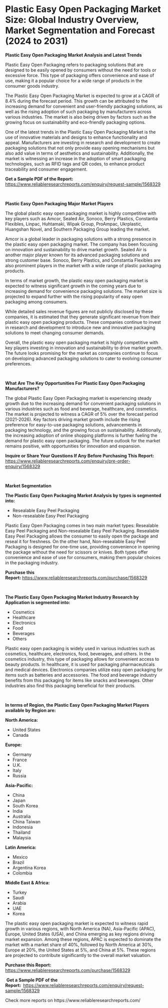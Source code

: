 <p><h1>Plastic Easy Open Packaging Market Size: Global Industry Overview, Market Segmentation and Forecast (2024 to 2031)</h1></p><p><strong>Plastic Easy Open Packaging Market Analysis and Latest Trends</strong></p>
<p><p>Plastic Easy Open Packaging refers to packaging solutions that are designed to be easily opened by consumers without the need for tools or excessive force. This type of packaging offers convenience and ease of use, making it a popular choice for a wide range of products in the consumer goods industry.</p><p>The Plastic Easy Open Packaging Market is expected to grow at a CAGR of 8.4% during the forecast period. This growth can be attributed to the increasing demand for convenient and user-friendly packaging solutions, as well as the rising adoption of such packaging by manufacturers across various industries. The market is also being driven by factors such as the growing focus on sustainability and eco-friendly packaging options.</p><p>One of the latest trends in the Plastic Easy Open Packaging Market is the use of innovative materials and designs to enhance functionality and appeal. Manufacturers are investing in research and development to create packaging solutions that not only provide easy opening mechanisms but also add value in terms of aesthetics and sustainability. Additionally, the market is witnessing an increase in the adoption of smart packaging technologies, such as RFID tags and QR codes, to enhance product traceability and consumer engagement.</p></p>
<p><strong>Get a Sample PDF of the Report:&nbsp;</strong> <a href="https://www.reliableresearchreports.com/enquiry/request-sample/1568329">https://www.reliableresearchreports.com/enquiry/request-sample/1568329</a></p>
<p>&nbsp;</p>
<p><strong>Plastic Easy Open Packaging Major Market Players</strong></p>
<p><p>The global plastic easy open packaging market is highly competitive with key players such as Amcor, Sealed Air, Sonoco, Berry Plastics, Constantia Flexibles, Linpac, Huhtamaki, Wipak Group, ProAmpac, Ukrplastic, Huangshan Novel, and Southern Packaging Group leading the market. </p><p>Amcor is a global leader in packaging solutions with a strong presence in the plastic easy open packaging market. The company has been focusing on innovation and sustainability to drive market growth. Sealed Air is another major player known for its advanced packaging solutions and strong customer base. Sonoco, Berry Plastics, and Constantia Flexibles are also prominent players in the market with a wide range of plastic packaging products.</p><p>In terms of market growth, the plastic easy open packaging market is expected to witness significant growth in the coming years due to increasing demand for convenience packaging solutions. The market size is projected to expand further with the rising popularity of easy open packaging among consumers.</p><p>While detailed sales revenue figures are not publicly disclosed by these companies, it is estimated that they generate significant revenue from their plastic easy open packaging products. These companies continue to invest in research and development to introduce new and innovative packaging solutions to meet changing consumer demands.</p><p>Overall, the plastic easy open packaging market is highly competitive with key players investing in innovation and sustainability to drive market growth. The future looks promising for the market as companies continue to focus on developing advanced packaging solutions to cater to evolving consumer preferences.</p></p>
<p>&nbsp;</p>
<p><strong>What Are The Key Opportunities For Plastic Easy Open Packaging Manufacturers?</strong></p>
<p><p>The global Plastic Easy Open Packaging market is experiencing steady growth due to the increasing demand for convenient packaging solutions in various industries such as food and beverage, healthcare, and cosmetics. The market is projected to witness a CAGR of 5% over the forecast period (2021-2026). Key factors driving market growth include the rising preference for easy-to-use packaging solutions, advancements in packaging technology, and the growing focus on sustainability. Additionally, the increasing adoption of online shopping platforms is further fueling the demand for plastic easy open packaging. The future outlook for the market remains positive, with opportunities for innovation and expansion.</p></p>
<p><strong>Inquire or Share Your Questions If Any Before Purchasing This Report:</strong> <a href="https://www.reliableresearchreports.com/enquiry/pre-order-enquiry/1568329">https://www.reliableresearchreports.com/enquiry/pre-order-enquiry/1568329</a></p>
<p>&nbsp;</p>
<p><strong>Market Segmentation</strong></p>
<p><strong>The Plastic Easy Open Packaging Market Analysis by types is segmented into:</strong></p>
<p><ul><li>Resealable Easy Peel Packaging</li><li>Non-resealable Easy Peel Packaging</li></ul></p>
<p><p>Plastic Easy Open Packaging comes in two main market types: Resealable Easy Peel Packaging and Non-resealable Easy Peel Packaging. Resealable Easy Peel Packaging allows the consumer to easily open the package and reseal it for freshness. On the other hand, Non-resealable Easy Peel Packaging is designed for one-time use, providing convenience in opening the package without the need for scissors or knives. Both types offer convenience and ease of use for consumers, making them popular choices in the packaging industry.</p></p>
<p><strong>Purchase this Report:&nbsp;</strong><a href="https://www.reliableresearchreports.com/purchase/1568329">https://www.reliableresearchreports.com/purchase/1568329</a></p>
<p>&nbsp;</p>
<p><strong>The Plastic Easy Open Packaging Market Industry Research by Application is segmented into:</strong></p>
<p><ul><li>Cosmetics</li><li>Healthcare</li><li>Electronics</li><li>Food</li><li>Beverages</li><li>Others</li></ul></p>
<p><p>Plastic easy open packaging is widely used in various industries such as cosmetics, healthcare, electronics, food, beverages, and others. In the cosmetics industry, this type of packaging allows for convenient access to beauty products. In healthcare, it is used for packaging pharmaceuticals and medical devices. Electronics companies utilize easy open packaging for items such as batteries and accessories. The food and beverage industry benefits from this packaging for items like snacks and beverages. Other industries also find this packaging beneficial for their products.</p></p>
<p>&nbsp;</p>
<p><strong>In terms of Region, the Plastic Easy Open Packaging Market Players available by Region are:</strong></p>
<p>
    <p> <strong> North America: </strong>
        <ul>
            <li>United States</li>
            <li>Canada</li>
        </ul>
        </p> 
    <p> <strong> Europe: </strong>
        <ul>
            <li>Germany</li>
            <li>France</li>
            <li>U.K.</li>
            <li>Italy</li>
            <li>Russia</li>
        </ul>
        </p> 
    <p> <strong> Asia-Pacific: </strong>
        <ul>
            <li>China</li>
            <li>Japan</li>
            <li>South Korea</li>
            <li>India</li>
            <li>Australia</li>
            <li>China Taiwan</li>
            <li>Indonesia</li>
            <li>Thailand</li>
            <li>Malaysia</li>
        </ul>
        </p> 
    <p> <strong> Latin America: </strong>
        <ul>
            <li>Mexico</li>
            <li>Brazil</li>
            <li>Argentina Korea</li>
            <li>Colombia</li>
        </ul>
        </p> 
    <p> <strong> Middle East & Africa: </strong>
        <ul>
            <li>Turkey</li>
            <li>Saudi</li>
            <li>Arabia</li>
            <li>UAE</li>
            <li>Korea</li>
        </ul>
    </p>
    </p>
<p><p>The plastic easy open packaging market is expected to witness rapid growth in various regions, with North America (NA), Asia-Pacific (APAC), Europe, United States (USA), and China emerging as key regions driving market expansion. Among these regions, APAC is expected to dominate the market with a market share of 40%, followed by North America at 30%, Europe at 20%, the United States at 5%, and China at 5%. These regions are projected to contribute significantly to the overall market valuation.</p></p>
<p><strong>Purchase this Report: </strong><a href="https://www.reliableresearchreports.com/purchase/1568329">https://www.reliableresearchreports.com/purchase/1568329</a></p>
<p>&nbsp;<strong>Get a Sample PDF of the Report:&nbsp;&nbsp;</strong><a href="https://www.reliableresearchreports.com/enquiry/request-sample/1568329">https://www.reliableresearchreports.com/enquiry/request-sample/1568329</a></p>
<p><strong></strong></p>
<p>Check more reports on https://www.reliableresearchreports.com/</p>